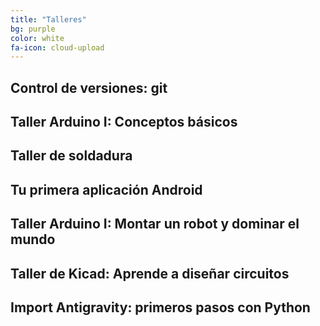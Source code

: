 ```yaml
---
title: "Talleres"
bg: purple
color: white
fa-icon: cloud-upload
---
```


## Control de versiones: git

## Taller Arduino I: Conceptos básicos

## Taller de soldadura

## Tu primera aplicación Android

## Taller Arduino I: Montar un robot y dominar el mundo

## Taller de Kicad: Aprende a diseñar circuitos

## Import Antigravity: primeros pasos con Python
